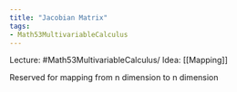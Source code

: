 ```yaml
---
title: "Jacobian Matrix"
tags:
- Math53MultivariableCalculus
---
```

Lecture: #Math53MultivariableCalculus/
Idea: [[Mapping]]

Reserved for mapping from n dimension to n dimension
